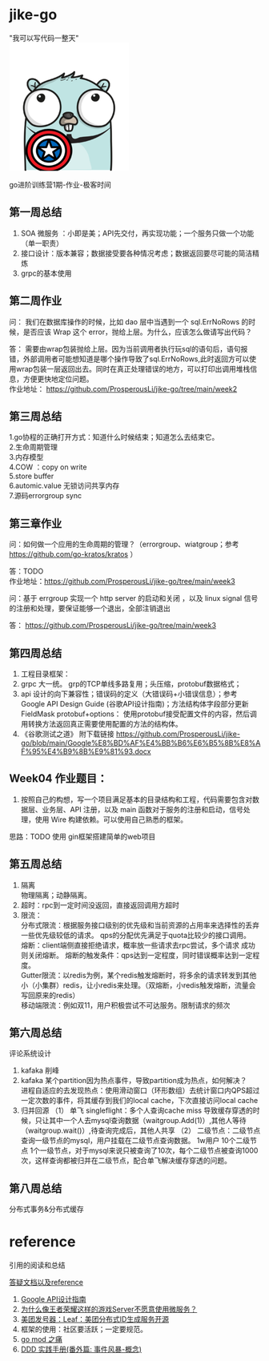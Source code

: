 # jike-go

"我可以写代码一整天"  
![image](https://github.com/ProsperousLi/jike-go/blob/main/docs/u%3D787858893%2C1297713883%26fm%3D26%26gp%3D0.png)

go进阶训练营1期-作业-极客时间

## 第一周总结

1. SOA 微服务 ：小即是美；API先交付，再实现功能；一个服务只做一个功能（单一职责） 
2. 接口设计：版本兼容；数据接受要各种情况考虑；数据返回要尽可能的简洁精炼 
3. grpc的基本使用 

## 第二周作业

问： 我们在数据库操作的时候，比如 dao 层中当遇到一个 sql.ErrNoRows 的时候，是否应该 Wrap 这个 error，抛给上层。为什么，应该怎么做请写出代码？ 

答： 需要由wrap包装抛给上层。因为当前调用者执行玩sql的语句后，语句报错，外部调用者可能想知道是哪个操作导致了sql.ErrNoRows,此时返回方可以使用wrap包装一层返回出去。同时在真正处理错误的地方，可以打印出调用堆栈信息，方便更快地定位问题。  
作业地址： https://github.com/ProsperousLi/jike-go/tree/main/week2  

## 第三周总结

1.go协程的正确打开方式：知道什么时候结束；知道怎么去结束它。  
2.生命周期管理  
3.内存模型  
4.COW ：copy on write  
5.store buffer  
6.automic.value 无锁访问共享内存  
7.源码errorgroup sync  

## 第三章作业

问：如何做一个应用的生命周期的管理？（errorgroup、wiatgroup；参考 https://github.com/go-kratos/kratos ）

答：TODO  
作业地址：https://github.com/ProsperousLi/jike-go/tree/main/week3  

问：基于 errgroup 实现一个 http server 的启动和关闭 ，以及 linux signal 信号的注册和处理，要保证能够一个退出，全部注销退出  

答： https://github.com/ProsperousLi/jike-go/tree/main/week3  

## 第四周总结  
1. 工程目录框架：  
2. grpc 大一统。 grp的TCP单线多路复用；头压缩，protobuf数据格式；
3. api 设计的向下兼容性；错误码的定义（大错误码+小错误信息）；参考 Google API Design Guide (谷歌API设计指南)；方法结构体字段部分更新 FieldMask
   protobuf+options： 使用protobuf接受配置文件的内容，然后调用转换方法返回真正需要使用配置的方法的结构体。
4. 《谷歌测试之道》 附下载链接 https://github.com/ProsperousLi/jike-go/blob/main/Google%E8%BD%AF%E4%BB%B6%E6%B5%8B%E8%AF%95%E4%B9%8B%E9%81%93.docx


## Week04 作业题目：

1. 按照自己的构想，写一个项目满足基本的目录结构和工程，代码需要包含对数据层、业务层、API 注册，以及 main 函数对于服务的注册和启动，信号处理，使用 Wire 构建依赖。可以使用自己熟悉的框架。

思路：TODO 使用 gin框架搭建简单的web项目  

## 第五周总结  
1. 隔离  
   物理隔离；动静隔离。  
2. 超时：rpc到一定时间没返回，直接返回调用方超时  
3. 限流：  
   分布式限流：根据服务接口级别的优先级和当前资源的占用率来选择性的丢弃一些优先级较低的请求。 qps的分配优先满足于quota比较少的接口调用。  
   熔断：client端侧直接拒绝请求，概率放一些请求去rpc尝试，多个请求 成功则关闭熔断。 熔断的触发条件：qps达到一定程度，同时错误概率达到一定程度。  
        Gutter限流：以redis为例，某个redis触发熔断时，将多余的请求转发到其他小（小集群）redis，让小redis来处理。（双熔断，小redis触发熔断，流量会写回原来的redis）  
        移动端限流：例如双11，用户积极尝试不可达服务。限制请求的频次

## 第六周总结

评论系统设计
1. kafaka 削峰  
2. kafaka 某个partition因为热点事件，导致partition成为热点，如何解决？  
   进程自适应的去发现热点：使用滑动窗口（环形数组）去统计窗口内QPS超过一定次数的事件，将其缓存到我们的local cache，下次直接访问local cache
3. 归并回源 （1） 单飞 singleflight：多个人查询cache miss 导致缓存穿透的时候，只让其中一个人去mysql查询数据（waitgroup.Add(1)）,其他人等待（waitgroup.wait()）,待查询完成后，其他人共享
           （2） 二级节点：二级节点查询一级节点的mysql，用户挂载在二级节点查询数据。 1w用户 10个二级节点 1个一级节点，对于mysql来说只被查询了10次，每个二级节点被查询1000次，这样查询都被归并在二级节点，配合单飞解决缓存穿透的问题。


## 第八周总结  
分布式事务&分布式缓存  

# reference  
引用的阅读和总结  

[答疑文档以及reference](https://shimo.im/docs/JcrTccXkKjJvJdjJ/read)  

1. [Google API设计指南](https://www.bookstack.cn/read/API-design-guide/API-design-guide-README.md)
2. [为什么像王者荣耀这样的游戏Server不愿意使用微服务？](https://blog.csdn.net/github_shequ/article/details/109302632)
3. [美团发号器：Leaf：美团分布式ID生成服务开源](https://tech.meituan.com/2019/03/07/open-source-project-leaf.html)
4. 框架的使用：社区要活跃；一定要规范。  
5. [go mod 之痛](https://xargin.com/go-mod-hurt-gophers/)
6. [DDD 实践手册(番外篇: 事件风暴-概念)](https://zhuanlan.zhihu.com/p/110979132)
